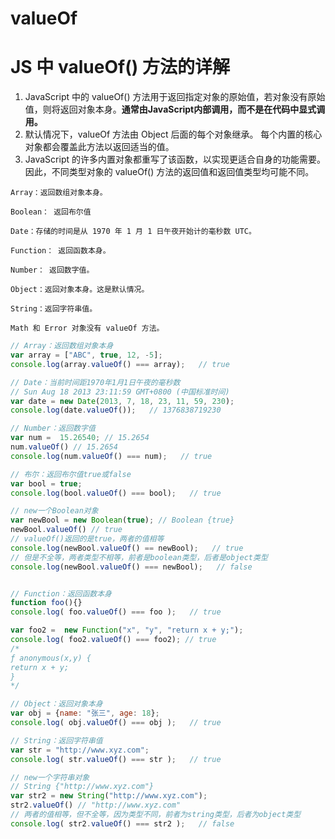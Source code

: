 # valueOf
# JS 中 valueOf() 方法的详解
1. JavaScript 中的 valueOf() 方法用于返回指定对象的原始值，若对象没有原始值，则将返回对象本身。**通常由JavaScript内部调用，而不是在代码中显式调用。**
2. 默认情况下，valueOf 方法由 Object 后面的每个对象继承。 每个内置的核心对象都会覆盖此方法以返回适当的值。
3. JavaScript 的许多内置对象都重写了该函数，以实现更适合自身的功能需要。因此，不同类型对象的 valueOf() 方法的返回值和返回值类型均可能不同。

```Plain Text
Array：返回数组对象本身。

Boolean： 返回布尔值

Date：存储的时间是从 1970 年 1 月 1 日午夜开始计的毫秒数 UTC。

Function： 返回函数本身。

Number： 返回数字值。

Object：返回对象本身。这是默认情况。

String：返回字符串值。

Math 和 Error 对象没有 valueOf 方法。

```
```javascript
// Array：返回数组对象本身
var array = ["ABC", true, 12, -5];
console.log(array.valueOf() === array);   // true

// Date：当前时间距1970年1月1日午夜的毫秒数
// Sun Aug 18 2013 23:11:59 GMT+0800 (中国标准时间)
var date = new Date(2013, 7, 18, 23, 11, 59, 230); 
console.log(date.valueOf());   // 1376838719230

// Number：返回数字值
var num =  15.26540; // 15.2654
num.valueOf() // 15.2654
console.log(num.valueOf() === num);   // true

// 布尔：返回布尔值true或false
var bool = true;
console.log(bool.valueOf() === bool);   // true

// new一个Boolean对象
var newBool = new Boolean(true); // Boolean {true}
newBool.valueOf() // true
// valueOf()返回的是true，两者的值相等
console.log(newBool.valueOf() == newBool);   // true
// 但是不全等，两者类型不相等，前者是boolean类型，后者是object类型
console.log(newBool.valueOf() === newBool);   // false


// Function：返回函数本身
function foo(){}
console.log( foo.valueOf() === foo );   // true

var foo2 =  new Function("x", "y", "return x + y;");
console.log( foo2.valueOf() === foo2); // true
/*
ƒ anonymous(x,y) {
return x + y;
}
*/

// Object：返回对象本身
var obj = {name: "张三", age: 18};
console.log( obj.valueOf() === obj );   // true

// String：返回字符串值
var str = "http://www.xyz.com";
console.log( str.valueOf() === str );   // true

// new一个字符串对象
// String {"http://www.xyz.com"}
var str2 = new String("http://www.xyz.com"); 
str2.valueOf() // "http://www.xyz.com"
// 两者的值相等，但不全等，因为类型不同，前者为string类型，后者为object类型
console.log( str2.valueOf() === str2 );   // false

```


